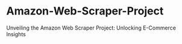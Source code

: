 # Amazon-Web-Scraper-Project
Unveiling the Amazon Web Scraper Project: Unlocking E-Commerce Insights
